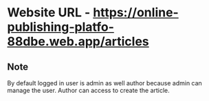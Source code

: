 # Website URL - https://online-publishing-platfo-88dbe.web.app/articles

## Note

By default logged in user is admin as well author because admin can manage the user. Author can access to create the article.
